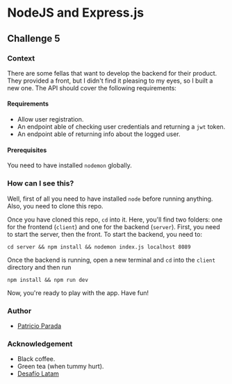 # NodeJS and Express.js

## Challenge 5

### Context

There are some fellas that want to develop the backend for their product. They provided a front, but I didn't find it pleasing to my eyes, so I built a new one. The API should cover the following requirements:

#### Requirements

* Allow user registration.
* An endpoint able of checking user credentials and returning a `jwt` token.
* An endpoint able of returning info about the logged user.

#### Prerequisites

You need to have installed `nodemon` globally.

### How can I see this?

Well, first of all you need to have installed `node` before running anything. Also, you need to clone this repo.

Once you have cloned this repo, `cd` into it. Here, you'll find two folders: one for the frontend (`client`) and one for the backend (`server`). First, you need to start the server, then the front. To start the backend, you need to:

```
cd server && npm install && nodemon index.js localhost 8089
```

Once the backend is running, open a new terminal and `cd` into the `client` directory and then run
```
npm install && npm run dev
```

Now, you're ready to play with the app. Have fun!

### Author

* [Patricio Parada](https://github.com/pelafustan)

### Acknowledgement

* Black coffee.
* Green tea (when tummy hurt).
* [Desafío Latam](https://desafiolatam.com/)
